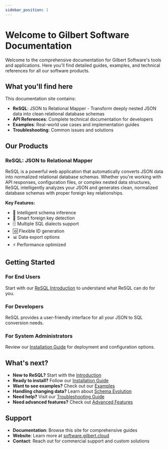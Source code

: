 ```yaml
---
sidebar_position: 1
---
```


# Welcome to Gilbert Software Documentation

Welcome to the comprehensive documentation for Gilbert Software's tools and applications. Here you'll find detailed guides, examples, and technical references for all our software products.

## What you'll find here

This documentation site contains:

- **ReSQL**: JSON to Relational Mapper - Transform deeply nested JSON data into clean relational database schemas
- **API References**: Complete technical documentation for developers
- **Examples**: Real-world use cases and implementation guides
- **Troubleshooting**: Common issues and solutions

## Our Products

### ReSQL: JSON to Relational Mapper

ReSQL is a powerful web application that automatically converts JSON data into normalized relational database schemas. Whether you're working with API responses, configuration files, or complex nested data structures, ReSQL intelligently analyzes your JSON and generates clean, normalized database schemas with proper foreign key relationships.

**Key Features:**
- 🧠 Intelligent schema inference
- 🔗 Smart foreign key detection
- 🗄️ Multiple SQL dialects support
- 🆔 Flexible ID generation
- 📊 Data export options
- ⚡ Performance optimized

## Getting Started

### For End Users
Start with our [ReSQL Introduction](./resql/introduction.md) to understand what ReSQL can do for you.

### For Developers
ReSQL provides a user-friendly interface for all your JSON to SQL conversion needs.

### For System Administrators
Review our [Installation Guide](./resql/installation.md) for deployment and configuration options.

## What's next?

- **New to ReSQL?** Start with the [Introduction](./resql/introduction.md)
- **Ready to install?** Follow our [Installation Guide](./resql/installation.md)
- **Want to see examples?** Check out our [Examples](./resql/examples.md)
- **Handling changing data?** Learn about [Schema Evolution](./resql/schema-evolution.md)
- **Need help?** Visit our [Troubleshooting Guide](./resql/troubleshooting.md)
- **Need advanced features?** Check out [Advanced Features](./resql/advanced-features.md)

## Support

- **Documentation**: Browse this site for comprehensive guides
- **Website**: Learn more at [software.gilbert.cloud](https://software.gilbert.cloud)
- **Contact**: Reach out for commercial support and custom solutions
